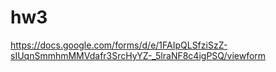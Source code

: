 # hw3

https://docs.google.com/forms/d/e/1FAIpQLSfziSzZ-sIUqnSmmhmMMVdafr3SrcHyYZ-_5lraNF8c4igPSQ/viewform
